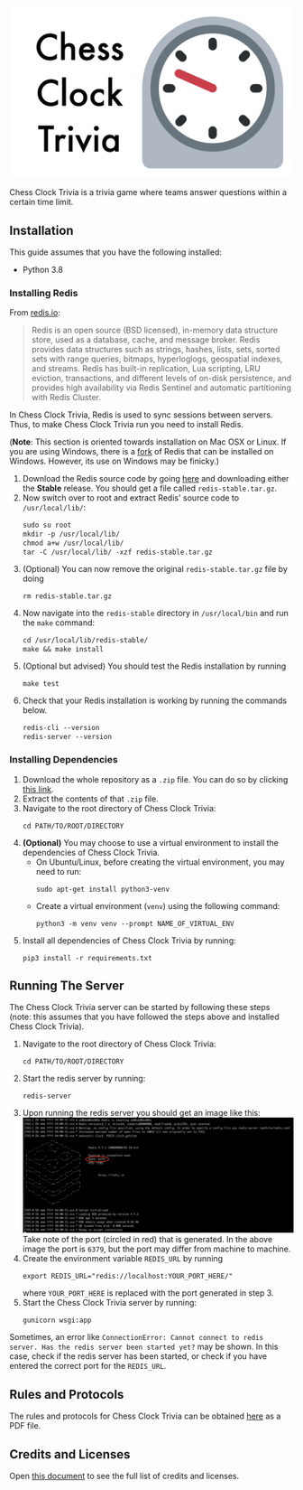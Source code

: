 ![Chess Clock Trivia Banner](others/Banner.webp)

Chess Clock Trivia is a trivia game where teams answer questions within a certain time limit.

## Installation
This guide assumes that you have the following installed:
- Python 3.8

### Installing Redis
From [redis.io](https://redis.io/):
> Redis is an open source (BSD licensed), in-memory data structure store, used as a database, cache, and message 
  broker. Redis provides data structures such as strings, hashes, lists, sets, sorted sets with range queries, bitmaps,
  hyperloglogs, geospatial indexes, and streams. Redis has built-in replication, Lua scripting, LRU eviction, 
  transactions, and different levels of on-disk persistence, and provides high availability via Redis Sentinel and 
  automatic partitioning with Redis Cluster.

In Chess Clock Trivia, Redis is used to sync sessions between servers. Thus, to make Chess Clock Trivia run you need 
to install Redis.

(**Note**: This section is oriented towards installation on Mac OSX or Linux. If you are using Windows, there is a 
[fork](https://github.com/MicrosoftArchive/redis) of Redis that can be installed on Windows. However, its use on 
Windows may be finicky.)

1. Download the Redis source code by going [here](https://redis.io/download) and downloading either the **Stable** 
   release. You should get a file called `redis-stable.tar.gz`.
2. Now switch over to root and extract Redis' source code to `/usr/local/lib/`:
   ```shell
   sudo su root
   mkdir -p /usr/local/lib/
   chmod a+w /usr/local/lib/
   tar -C /usr/local/lib/ -xzf redis-stable.tar.gz
   ```
3. (Optional) You can now remove the original `redis-stable.tar.gz` file by doing
   ```shell
   rm redis-stable.tar.gz
   ```
4. Now navigate into the `redis-stable` directory in `/usr/local/bin` and run the `make` command:
   ```shell
   cd /usr/local/lib/redis-stable/
   make && make install
   ```
5. (Optional but advised) You should test the Redis installation by running
   ```shell
   make test
   ```
6. Check that your Redis installation is working by running the commands below.
   ```
   redis-cli --version
   redis-server --version
   ```

### Installing Dependencies
1. Download the whole repository as a `.zip` file. You can do so by clicking 
   [this link](https://github.com/Ryan-Kan/Chess-Clock-Trivia/archive/refs/heads/main.zip).
2. Extract the contents of that `.zip` file.
3. Navigate to the root directory of Chess Clock Trivia:
    ```shell
    cd PATH/TO/ROOT/DIRECTORY
    ```
4. **(Optional)** You may choose to use a virtual environment to install the dependencies of Chess Clock Trivia.
    * On Ubuntu/Linux, before creating the virtual environment, you may need to run:
        ```shell
        sudo apt-get install python3-venv
        ```
    * Create a virtual environment (`venv`) using the following command:
        ```shell
        python3 -m venv venv --prompt NAME_OF_VIRTUAL_ENV
        ```
5. Install all dependencies of Chess Clock Trivia by running:
    ```shell
    pip3 install -r requirements.txt
    ```

## Running The Server
The Chess Clock Trivia server can be started by following these steps (note: this assumes that you have followed the 
steps above and installed Chess Clock Trivia).

1. Navigate to the root directory of Chess Clock Trivia:
   ```shell
   cd PATH/TO/ROOT/DIRECTORY
   ```
2. Start the redis server by running:
   ```shell
   redis-server
   ```
3. Upon running the redis server you should get an image like this:
   ![Redis Startup Image](others/Redis.png)
   Take note of the port (circled in red) that is generated. In the above image the port is `6379`, but the port may 
   differ from machine to machine.
4. Create the environment variable `REDIS_URL` by running
   ```shell
   export REDIS_URL="redis://localhost:YOUR_PORT_HERE/" 
   ```
   where `YOUR_PORT_HERE` is replaced with the port generated in step 3.
5. Start the Chess Clock Trivia server by running:
   ```shell
   gunicorn wsgi:app
   ```

Sometimes, an error like `ConnectionError: Cannot connect to redis server. Has the redis server been started yet?` may
be shown. In this case, check if the redis server has been started, or check if you have entered the correct port for
the `REDIS_URL`.

## Rules and Protocols
The rules and protocols for Chess Clock Trivia can be obtained [here](static/resources/pdf/rules.pdf) as a PDF file.

## Credits and Licenses
Open [this document](data/credits.md) to see the full list of credits and licenses.
